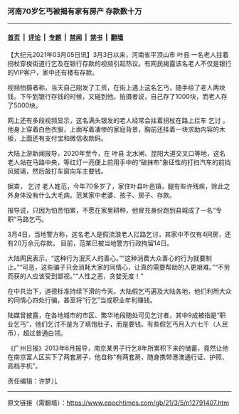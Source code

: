 ### 河南70岁乞丐被揭有家有房产 存款数十万

---

#### [首页](../../../..?n12791407) &nbsp;|&nbsp; [评论](../../../../../epoch-comment?n12791407) &nbsp;|&nbsp; [专题](../../../../../epoch-special?n12791407) &nbsp;|&nbsp; [禁闻](../../../../../epoch-news?n12791407) &nbsp;|&nbsp; [禁书](../../../../../books?n12791407) &nbsp;|&nbsp; [翻墙](https://github.com/gfw-breaker/nogfw/blob/master/README.md?n12791407)


<div class="post_content" id="artbody" itemprop="articleBody">
 <!-- article content begin -->
 <p>
  【大纪元2021年03月05日讯】3月3日以来，河南省平顶山市
  <ok href="https://www.epochtimes.com/gb/tag/%E5%8F%B6%E5%8E%BF.html">
   叶县
  </ok>
  一名老人拄着拐杖穿梭街道行乞及在银行存款的视频引起热议。有网民揭露该名老人不仅是银行的VIP客户，家中还有楼有存款。
 </p>
 <p>
  视频拍摄者称，当天自己刚发了工资，在街上遇上这名乞丐，随手给了老人两块钱。下午到银行存钱的时候，又碰到他。拍摄者说，自己存了1000块，而老人存了5000块。
 </p>
 <p>
  网上还有多段视频显示，这名满头银发的老人经常会拄着拐杖在路上拦车
  <ok href="https://www.epochtimes.com/gb/tag/%E4%B9%9E%E8%AE%A8.html">
   乞讨
  </ok>
  。他身上穿着白色衣服，上面写着凄惨的家庭背景，胸前还挂着一块求助内容的木板，上面还有支付宝和微信收款码。
 </p>
 <p>
  大陆上游新闻报导，2020年至今，在
  <ok href="https://www.epochtimes.com/gb/tag/%E5%8F%B6%E5%8E%BF.html">
   叶县
  </ok>
  北水闸、昆阳大道交叉口等地，这名老人站在马路中央，等红灯一亮便上前用手中的“破抹布”象征性的打扫汽车的前挡风玻璃，然后敲打车窗向车主要钱。
 </p>
 <p>
  据查，
  <ok href="https://www.epochtimes.com/gb/tag/%E4%B9%9E%E8%AE%A8.html">
   乞讨
  </ok>
  老人姓范，今年70多岁了，家住叶县叶邑镇，腿有些许残疾，除此之外身体没有什么大毛病。范某家中老婆、孩子、房子、存款。
 </p>
 <p>
  报导说，只因为怕苦怕累，不愿在家里耕种，他冒充身份跑到县城成了一名“专职”马路乞丐。
 </p>
 <p>
  3月4日，当地警方称，这名老人是假流浪老人拦路乞讨，其家中不仅有4间房，还有20万余元存款。 目前，范某已被当地警方行政拘留14日。
 </p>
 <p>
  大陆网民表示，“这种行为泯灭人的善心。”“这种消费大众善心的行为就要制止。”“可恶，这些骗子只会消耗大家的同情心，让真的需要帮助的人更艰难。”“不劳而获的人应该受到鄙视。”“人性之恶，贪婪无度！”
 </p>
 <p>
  在中共治下，道德标准持续下滑的今天。大陆假乞丐遍及大陆各地，他们利用大众的同情心四处行骗，甚至将“行乞”当成职业牟利赚钱。
 </p>
 <p>
  陆媒曾披露，在各地城市的市区、繁华地段随处可见乞讨者，其中9成被指是“职业乞丐”，他们乞讨不是为了填饱肚子，而是要钱。有些假乞丐月入六七千（人民币），超过普通白领。
 </p>
 <p>
  《广州日报》2013年6月报导，南京某男子行乞8年所累积下来的储蓄，竟然让他在南京富人区买下了两套房子，他自称“有两套房，随身携带港澳通行证、护照、高档手机”。
 </p>
 <p>
  责任编辑：许梦儿
 </p>
 <!-- article content end -->
 <div id="below_article_ad">
 </div>
</div>


---

原文链接（需翻墙）：https://www.epochtimes.com/gb/21/3/5/n12791407.htm